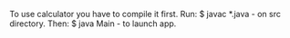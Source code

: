To use calculator you have to compile it first. Run: $ javac *.java  - on src directory.
Then: $ java Main - to launch app.
